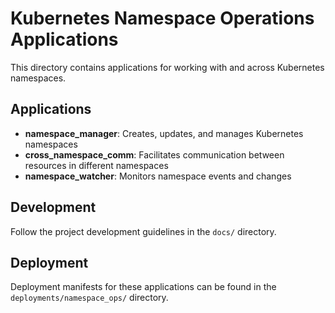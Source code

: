 # Kubernetes Namespace Operations Applications

This directory contains applications for working with and across Kubernetes namespaces.

## Applications

- **namespace_manager**: Creates, updates, and manages Kubernetes namespaces
- **cross_namespace_comm**: Facilitates communication between resources in different namespaces
- **namespace_watcher**: Monitors namespace events and changes

## Development

Follow the project development guidelines in the `docs/` directory.

## Deployment

Deployment manifests for these applications can be found in the `deployments/namespace_ops/` directory.

